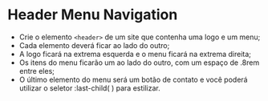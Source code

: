 # Header Menu Navigation

- Crie o elemento ```<header>``` de um site que contenha uma logo e um menu;
- Cada elemento deverá ficar ao lado do outro;
- A logo ficará na extrema esquerda e o menu ficará na extrema direita;
- Os itens do menu ficarão um ao lado do outro, com um espaço de .8rem entre eles;
- O último elemento do menu será um botão de contato e você poderá utilizar o seletor :last-child( ) para estilizar.